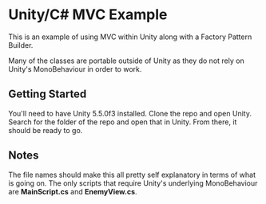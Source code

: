 # Unity/C# MVC Example
This is an example of using MVC within Unity along with a Factory Pattern Builder.

Many of the classes are portable outside of Unity as they do not rely on Unity's MonoBehaviour
in order to work. 

## Getting Started
You'll need to have Unity 5.5.0f3 installed. Clone the repo and open Unity. Search for the folder of the repo and open that in Unity. From there, it should be ready to go. 

## Notes
The file names should make this all pretty self explanatory in terms of what is going on. The only scripts that require Unity's underlying MonoBehaviour are **MainScript.cs** and **EnemyView.cs**.